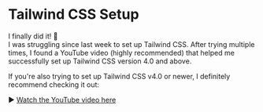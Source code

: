 # Tailwind CSS Setup

I finally did it! 🎉  
I was struggling since last week to set up Tailwind CSS. After trying multiple times, I found a YouTube video (highly recommended) that helped me successfully set up Tailwind CSS version 4.0 and above.

If you're also trying to set up Tailwind CSS v4.0 or newer, I definitely recommend checking it out:

▶️ [Watch the YouTube video here](https://youtu.be/Kh3xj-5nMqw?si=6UOdyTvtDpAK4HY7)
